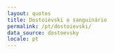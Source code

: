```yaml
---
layout: quotes
title: Dostoiévski o sanguinário
permalink: /pt/dostoievski/
data_source: dostoevsky
locale: pt
---
```

